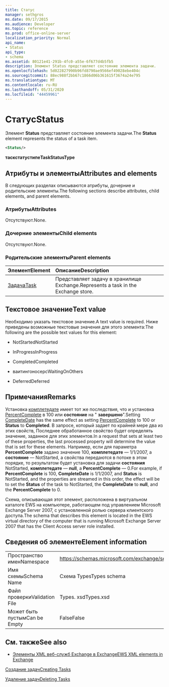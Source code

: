 ```yaml
---
title: Статус
manager: sethgros
ms.date: 09/17/2015
ms.audience: Developer
ms.topic: reference
ms.prod: office-online-server
localization_priority: Normal
api_name:
- Status
api_type:
- schema
ms.assetid: 80121e41-291b-4fc0-a55e-6f677d4b5fb5
description: Элемент Status представляет состояние элемента задачи.
ms.openlocfilehash: 5d022827990b96fd8790ae9566ef49028ebe404c
ms.sourcegitcommit: 88ec988f2bb67c1866d06b361615f3674a24e795
ms.translationtype: MT
ms.contentlocale: ru-RU
ms.lasthandoff: 05/31/2020
ms.locfileid: "44459961"
---
```

# <a name="status"></a><span data-ttu-id="6f13b-103">Статус</span><span class="sxs-lookup"><span data-stu-id="6f13b-103">Status</span></span>

<span data-ttu-id="6f13b-104">Элемент **Status** представляет состояние элемента задачи.</span><span class="sxs-lookup"><span data-stu-id="6f13b-104">The **Status** element represents the status of a task item.</span></span> 
  
```xml
<Status/>
```

 <span data-ttu-id="6f13b-105">**таскстатустипе**</span><span class="sxs-lookup"><span data-stu-id="6f13b-105">**TaskStatusType**</span></span>
## <a name="attributes-and-elements"></a><span data-ttu-id="6f13b-106">Атрибуты и элементы</span><span class="sxs-lookup"><span data-stu-id="6f13b-106">Attributes and elements</span></span>

<span data-ttu-id="6f13b-107">В следующих разделах описываются атрибуты, дочерние и родительские элементы.</span><span class="sxs-lookup"><span data-stu-id="6f13b-107">The following sections describe attributes, child elements, and parent elements.</span></span>
  
### <a name="attributes"></a><span data-ttu-id="6f13b-108">Атрибуты</span><span class="sxs-lookup"><span data-stu-id="6f13b-108">Attributes</span></span>

<span data-ttu-id="6f13b-109">Отсутствуют.</span><span class="sxs-lookup"><span data-stu-id="6f13b-109">None.</span></span>
  
### <a name="child-elements"></a><span data-ttu-id="6f13b-110">Дочерние элементы</span><span class="sxs-lookup"><span data-stu-id="6f13b-110">Child elements</span></span>

<span data-ttu-id="6f13b-111">Отсутствуют.</span><span class="sxs-lookup"><span data-stu-id="6f13b-111">None.</span></span>
  
### <a name="parent-elements"></a><span data-ttu-id="6f13b-112">Родительские элементы</span><span class="sxs-lookup"><span data-stu-id="6f13b-112">Parent elements</span></span>

|<span data-ttu-id="6f13b-113">**Элемент**</span><span class="sxs-lookup"><span data-stu-id="6f13b-113">**Element**</span></span>|<span data-ttu-id="6f13b-114">**Описание**</span><span class="sxs-lookup"><span data-stu-id="6f13b-114">**Description**</span></span>|
|:-----|:-----|
|[<span data-ttu-id="6f13b-115">Задача</span><span class="sxs-lookup"><span data-stu-id="6f13b-115">Task</span></span>](task.md) <br/> |<span data-ttu-id="6f13b-116">Представляет задачу в хранилище Exchange.</span><span class="sxs-lookup"><span data-stu-id="6f13b-116">Represents a task in the Exchange store.</span></span>  <br/> |
   
## <a name="text-value"></a><span data-ttu-id="6f13b-117">Текстовое значение</span><span class="sxs-lookup"><span data-stu-id="6f13b-117">Text value</span></span>

<span data-ttu-id="6f13b-118">Необходимо указать текстовое значение.</span><span class="sxs-lookup"><span data-stu-id="6f13b-118">A text value is required.</span></span> <span data-ttu-id="6f13b-119">Ниже приведены возможные текстовые значения для этого элемента:</span><span class="sxs-lookup"><span data-stu-id="6f13b-119">The following are the possible text values for this element:</span></span>
  
- <span data-ttu-id="6f13b-120">NotStarted</span><span class="sxs-lookup"><span data-stu-id="6f13b-120">NotStarted</span></span>
    
- <span data-ttu-id="6f13b-121">InProgress</span><span class="sxs-lookup"><span data-stu-id="6f13b-121">InProgress</span></span>
    
- <span data-ttu-id="6f13b-122">Completed</span><span class="sxs-lookup"><span data-stu-id="6f13b-122">Completed</span></span>
    
- <span data-ttu-id="6f13b-123">ваитингоносерс</span><span class="sxs-lookup"><span data-stu-id="6f13b-123">WaitingOnOthers</span></span>
    
- <span data-ttu-id="6f13b-124">Deferred</span><span class="sxs-lookup"><span data-stu-id="6f13b-124">Deferred</span></span>
    
## <a name="remarks"></a><span data-ttu-id="6f13b-125">Примечания</span><span class="sxs-lookup"><span data-stu-id="6f13b-125">Remarks</span></span>

<span data-ttu-id="6f13b-126">Установка [комплетедате](completedate.md) имеет тот же последствия, что и установка [PercentComplete](percentcomplete.md) в 100 или **состояние** на " **завершено**".</span><span class="sxs-lookup"><span data-stu-id="6f13b-126">Setting [CompleteDate](completedate.md) has the same effect as setting [PercentComplete](percentcomplete.md) to 100 or **Status** to **Completed**.</span></span> <span data-ttu-id="6f13b-127">В запросе, который задает по крайней мере два из этих свойств, Последнее обработанное свойство будет определять значение, заданное для этих элементов.</span><span class="sxs-lookup"><span data-stu-id="6f13b-127">In a request that sets at least two of these properties, the last processed property will determine the value that is set for these elements.</span></span> <span data-ttu-id="6f13b-128">Например, если для параметра **PercentComplete** задано значение 100, **комплетедате** — 1/1/2007, а **состояние** — NotStarted, а свойства передаются в потоке в этом порядке, то результатом будет установка для задачи **состояния** NotStarted, **комплетедате** — **null**, а **PercentComplete** — 0.</span><span class="sxs-lookup"><span data-stu-id="6f13b-128">For example, if **PercentComplete** is 100, **CompleteDate** is 1/1/2007, and **Status** is NotStarted, and the properties are streamed in this order, the effect will be to set the **Status** of the task to NotStarted, the **CompleteDate** to **null**, and the **PercentComplete** to 0.</span></span> 
  
<span data-ttu-id="6f13b-129">Схема, описывающая этот элемент, расположена в виртуальном каталоге EWS на компьютере, работающем под управлением Microsoft Exchange Server 2007, с установленной ролью сервера клиентского доступа.</span><span class="sxs-lookup"><span data-stu-id="6f13b-129">The schema that describes this element is located in the EWS virtual directory of the computer that is running Microsoft Exchange Server 2007 that has the Client Access server role installed.</span></span>
  
## <a name="element-information"></a><span data-ttu-id="6f13b-130">Сведения об элементе</span><span class="sxs-lookup"><span data-stu-id="6f13b-130">Element information</span></span>

|||
|:-----|:-----|
|<span data-ttu-id="6f13b-131">Пространство имен</span><span class="sxs-lookup"><span data-stu-id="6f13b-131">Namespace</span></span>  <br/> |https://schemas.microsoft.com/exchange/services/2006/types  <br/> |
|<span data-ttu-id="6f13b-132">Имя схемы</span><span class="sxs-lookup"><span data-stu-id="6f13b-132">Schema Name</span></span>  <br/> |<span data-ttu-id="6f13b-133">Схема Types</span><span class="sxs-lookup"><span data-stu-id="6f13b-133">Types schema</span></span>  <br/> |
|<span data-ttu-id="6f13b-134">Файл проверки</span><span class="sxs-lookup"><span data-stu-id="6f13b-134">Validation File</span></span>  <br/> |<span data-ttu-id="6f13b-135">Types. xsd</span><span class="sxs-lookup"><span data-stu-id="6f13b-135">Types.xsd</span></span>  <br/> |
|<span data-ttu-id="6f13b-136">Может быть пустым</span><span class="sxs-lookup"><span data-stu-id="6f13b-136">Can be Empty</span></span>  <br/> |<span data-ttu-id="6f13b-137">False</span><span class="sxs-lookup"><span data-stu-id="6f13b-137">False</span></span>  <br/> |
   
## <a name="see-also"></a><span data-ttu-id="6f13b-138">См. также</span><span class="sxs-lookup"><span data-stu-id="6f13b-138">See also</span></span>



- [<span data-ttu-id="6f13b-139">Элементы XML веб-служб Exchange в Exchange</span><span class="sxs-lookup"><span data-stu-id="6f13b-139">EWS XML elements in Exchange</span></span>](ews-xml-elements-in-exchange.md)


[<span data-ttu-id="6f13b-140">Создание задач</span><span class="sxs-lookup"><span data-stu-id="6f13b-140">Creating Tasks</span></span>](https://msdn.microsoft.com/library/0ef97334-e8a0-4f67-a23a-dd9e2bbad49f%28Office.15%29.aspx)
  
[<span data-ttu-id="6f13b-141">Удаление задач</span><span class="sxs-lookup"><span data-stu-id="6f13b-141">Deleting Tasks</span></span>](https://msdn.microsoft.com/library/a3d7e25f-8a35-4901-b1d9-d31f418ab340%28Office.15%29.aspx)

